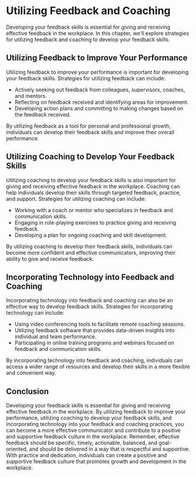 Utilizing Feedback and Coaching
===========================================================================

Developing your feedback skills is essential for giving and receiving effective feedback in the workplace. In this chapter, we'll explore strategies for utilizing feedback and coaching to develop your feedback skills.

Utilizing Feedback to Improve Your Performance
----------------------------------------------

Utilizing feedback to improve your performance is important for developing your feedback skills. Strategies for utilizing feedback can include:

* Actively seeking out feedback from colleagues, supervisors, coaches, and mentors.
* Reflecting on feedback received and identifying areas for improvement.
* Developing action plans and committing to making changes based on the feedback received.

By utilizing feedback as a tool for personal and professional growth, individuals can develop their feedback skills and improve their overall performance.

Utilizing Coaching to Develop Your Feedback Skills
--------------------------------------------------

Utilizing coaching to develop your feedback skills is also important for giving and receiving effective feedback in the workplace. Coaching can help individuals develop their skills through targeted feedback, practice, and support. Strategies for utilizing coaching can include:

* Working with a coach or mentor who specializes in feedback and communication skills.
* Engaging in role-playing exercises to practice giving and receiving feedback.
* Developing a plan for ongoing coaching and skill development.

By utilizing coaching to develop their feedback skills, individuals can become more confident and effective communicators, improving their ability to give and receive feedback.

Incorporating Technology into Feedback and Coaching
---------------------------------------------------

Incorporating technology into feedback and coaching can also be an effective way to develop feedback skills. Strategies for incorporating technology can include:

* Using video conferencing tools to facilitate remote coaching sessions.
* Utilizing feedback software that provides data-driven insights into individual and team performance.
* Participating in online training programs and webinars focused on feedback and communication skills.

By incorporating technology into feedback and coaching, individuals can access a wider range of resources and develop their skills in a more flexible and convenient way.

Conclusion
----------

Developing your feedback skills is essential for giving and receiving effective feedback in the workplace. By utilizing feedback to improve your performance, utilizing coaching to develop your feedback skills, and incorporating technology into your feedback and coaching practices, you can become a more effective communicator and contribute to a positive and supportive feedback culture in the workplace. Remember, effective feedback should be specific, timely, actionable, balanced, and goal-oriented, and should be delivered in a way that is respectful and supportive. With practice and dedication, individuals can create a positive and supportive feedback culture that promotes growth and development in the workplace.
